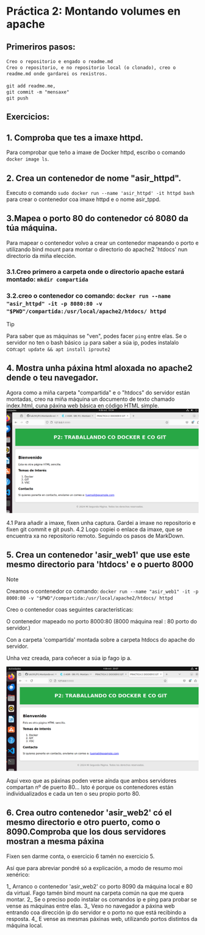 # Práctica 2: Montando volumes en apache

## Primeriros pasos:
    Creo o repositorio e engado o readme.md
    Creo o repositorio, e no repositorio local (o clonado), creo o readme.md onde gardarei os rexistros.
   
    git add readme.me,
    git commit -m "mensaxe"
    git push
  
  ## Exercicios:
  ## 1. Comproba que tes a imaxe httpd.
  Para comprobar que teño a imaxe de Docker httpd, escribo o comando
  `docker image ls`.

  ## 2. Crea un contenedor de nome "asir_httpd".
  Executo o comando
  `sudo docker run --name 'asir_httpd' -it httpd bash` para crear o contenedor coa imaxe httpd e o nome asir_tppd.

  ## 3.Mapea o porto 80 do contenedor có 8080 da túa máquina.
Para mapear o contenedor volvo a crear un contenedor mapeando o porto e utilizando bind mount para montar o directorio do apache2 'htdocs' nun directorio da miña elección.

   ### 3.1.Creo primero a carpeta onde o directorio apache estará montado: `mkdir compartida` 
   ### 3.2.creo o contenedor co comando: `docker run --name "asir_httpd" -it -p 8080:80 -v "$PWD"/compartida:/usr/local/apache2/htdocs/ httpd`

>[!TIP]
>Para saber que as máquinas se "ven", podes facer `ping` entre elas.
>Se o servidor no ten o bash básico `ip` para saber a súa ip, podes instalalo con:`apt update && apt install iproute2`

  ## 4. Mostra unha páxina html aloxada no apache2 dende o teu navegador.
   Agora como a miña carpeta "compartida" e o "htdocs" do servidor están montadas, creo na miña máquina un documento de texto chamado index.html, cuna páxina web básica en código HTML simple.
![Esto es un texto de prueba alternativo a la imagen.](https://github.com/luk295/P2.Montando-volumes-en-Apache/blob/main/imagen.png)


4.1 Para añadir a imaxe, fixen unha captura. Gardei a imaxe no repositorio e fixen git commit e git push.
4.2 Logo copiei o enlace da imaxe, que se encuentra xa no repositorio remoto. Seguindo os pasos de MarkDown.
 
 ## 5. Crea un contenedor 'asir_web1' que use este mesmo directorio para 'htdocs' e o puerto 8000

>[!NOTE]
>Creamos o contenedor co comando: `docker run --name "asir_web1" -it -p 8000:80 -v "$PWD"/compartida:/usr/local/apache2/htdocs/ httpd`

 Creo o contenedor coas seguintes características:

 O contenedor mapeado no porto 8000:80 (8000 máquina real : 80 porto do servidor.)

 Con a carpeta 'compartida' montada sobre a carpeta htdocs do apache do servidor.

 Unha vez creada, para coñecer a súa ip fago ip a.

 ![A segunda captura, esta vez no porto 8000](https://github.com/luk295/P2.Montando-volumes-en-Apache/blob/main/porto8000.png)

Aquí vexo que as páxinas poden verse aínda que ambos servidores compartan nº de puerto 80...
Isto é porque os contenedores están individualizados e cada un ten o seu propio porto 80.

## 6. Crea outro contenedor 'asir_web2' có el mesmo directorio e otro puerto, como o 8090.Comproba que los dous servidores mostran a mesma páxina

Fixen sen darme conta, o exercicio 6 tamén no exercicio 5. 

Así que para abreviar pondré só a explicación, a modo de resumo moi xenérico:

1_ Arranco o contenedor 'asir_web2' co porto 8090 da máquina local e 80 da virtual. Fago tamén bind mount na carpeta común na que me quera montar.
2_ Se o preciso podo instalar os comandos ip e ping para probar se vense as máquinas entre elas.
3_ Vexo no navegador a páxina web entrando coa dirección ip do servidor e o porto no que está recibindo a resposta.
4_ E vense as mesmas páxinas web, utilizando portos distintos da máquina local.